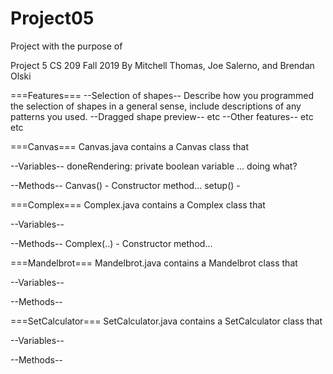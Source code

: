 # Project05
Project with the purpose of 

Project 5
CS 209 Fall 2019
By Mitchell Thomas, Joe Salerno, and Brendan Olski

===Features===
--Selection of shapes--
Describe how you programmed the selection of shapes in a general sense, include descriptions of any patterns you used.
--Dragged shape preview--
etc
--Other features--
etc etc

===Canvas===
Canvas.java contains a Canvas class that 

--Variables--
doneRendering: private boolean variable ... doing what?

--Methods--
Canvas() - Constructor method...
setup() - 

===Complex===
Complex.java contains a Complex class that

--Variables--


--Methods--
Complex(..) - Constructor method...

===Mandelbrot===
Mandelbrot.java contains a Mandelbrot class that 

--Variables--


--Methods--


===SetCalculator===
SetCalculator.java contains a SetCalculator class that 

--Variables--


--Methods--
